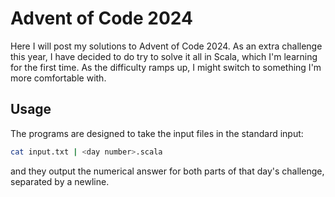 # Advent of Code 2024

Here I will post my solutions to Advent of Code 2024. As an extra challenge this year, I have decided to do try to solve it all in Scala,
which I'm learning for the first time. As the difficulty ramps up, I might switch to something I'm more comfortable with.

## Usage
The programs are designed to take the input files in the standard input:

```bash
cat input.txt | <day number>.scala
```
and they output the numerical answer for both parts of that day's challenge, separated by a newline.
